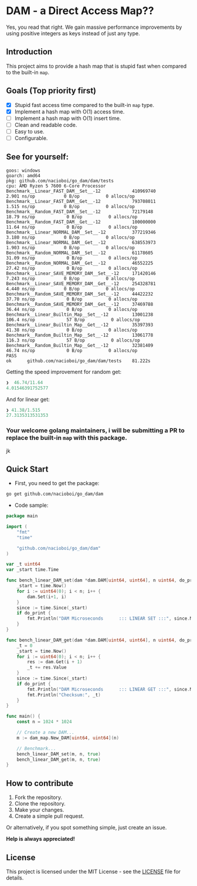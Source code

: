 # DAM - a Direct Access Map??

Yes, you read that right. We gain massive performance improvements by using positive integers as keys instead of just any type.

## Introduction

This project aims to provide a hash map that is stupid fast when compared to the built-in `map`.

## Goals (Top priority first)

- [x] Stupid fast access time compared to the built-in `map` type.
- [x] Implement a hash map with O(1) access time.
- [ ] Implement a hash map with O(1) insert time.
- [ ] Clean and readable code.
- [ ] Easy to use.
- [ ] Configurable.

## See for yourself:

```text
goos: windows
goarch: amd64
pkg: github.com/nacioboi/go_dam/dam/tests
cpu: AMD Ryzen 5 7600 6-Core Processor
Benchmark__Linear_FAST_DAM__Set__-12            410969740                2.901 ns/op           0 B/op          0 allocs/op
Benchmark__Linear_FAST_DAM__Get__-12            793708011                1.515 ns/op           0 B/op          0 allocs/op
Benchmark__Random_FAST_DAM__Set__-12            72179148                18.79 ns/op            0 B/op          0 allocs/op
Benchmark__Random_FAST_DAM__Get__-12            100000000               11.64 ns/op            0 B/op          0 allocs/op
Benchmark__Linear_NORMAL_DAM__Set__-12          377219346                3.180 ns/op           0 B/op          0 allocs/op
Benchmark__Linear_NORMAL_DAM__Get__-12          638553973                1.903 ns/op           0 B/op          0 allocs/op
Benchmark__Random_NORMAL_DAM__Set__-12          61178605                31.09 ns/op            0 B/op          0 allocs/op
Benchmark__Random_NORMAL_DAM__Get__-12          46552225                27.42 ns/op            0 B/op          0 allocs/op
Benchmark__Linear_SAVE_MEMORY_DAM__Set__-12     171420146                7.243 ns/op           0 B/op          0 allocs/op
Benchmark__Linear_SAVE_MEMORY_DAM__Get__-12     254328781                4.440 ns/op           0 B/op          0 allocs/op
Benchmark__Random_SAVE_MEMORY_DAM__Set__-12     44422232                37.70 ns/op            0 B/op          0 allocs/op
Benchmark__Random_SAVE_MEMORY_DAM__Get__-12     37469788                36.44 ns/op            0 B/op          0 allocs/op
Benchmark__Linear_Builtin_Map__Set__-12         13001238               106.4 ns/op            57 B/op          0 allocs/op
Benchmark__Linear_Builtin_Map__Get__-12         35397393                41.38 ns/op            0 B/op          0 allocs/op
Benchmark__Random_Builtin_Map__Set__-12         13061778               116.3 ns/op            57 B/op          0 allocs/op
Benchmark__Random_Builtin_Map__Get__-12         32381409                46.74 ns/op            0 B/op          0 allocs/op
PASS
ok      github.com/nacioboi/go_dam/dam/tests    81.222s
```

Getting the speed improvement for random get:

```powershell
❯  46.74/11.64
4.01546391752577
```

And for linear get:

```powershell
❯ 41.38/1.515
27.3135313531353
````

### Your welcome golang maintainers, i will be submitting a PR to replace the built-in `map` with this package.

jk

## Quick Start

- First, you need to get the package:

```bash
go get github.com/nacioboi/go_dam/dam
```

- Code sample:

```go
package main

import (
	"fmt"
	"time"

	"github.com/nacioboi/go_dam/dam"
)

var _t uint64
var _start time.Time

func bench_linear_DAM_set(dam *dam.DAM[uint64, uint64], n uint64, do_print bool) {
	_start = time.Now()
	for i := uint64(0); i < n; i++ {
		dam.Set(i+1, i)
	}
	since := time.Since(_start)
	if do_print {
		fmt.Println("DAM Microseconds      ::: LINEAR SET :::", since.Microseconds())
	}
}

func bench_linear_DAM_get(dam *dam.DAM[uint64, uint64], n uint64, do_print bool) {
	_t = 0
	_start = time.Now()
	for i := uint64(0); i < n; i++ {
		res := dam.Get(i + 1)
		_t += res.Value
	}
	since := time.Since(_start)
	if do_print {
		fmt.Println("DAM Microseconds      ::: LINEAR GET :::", since.Microseconds())
		fmt.Println("Checksum:", _t)
	}
}

func main() {
	const n = 1024 * 1024

	// Create a new DAM...
	m := dam_map.New_DAM[uint64, uint64](n)

	// Benchmark...
	bench_linear_DAM_set(m, n, true)
	bench_linear_DAM_get(m, n, true)
}
```

## How to contribute

1. Fork the repository.
2. Clone the repository.
3. Make your changes.
4. Create a simple pull request.

Or alternatively, if you spot something simple, just create an issue.

**Help is always appreciated!**

## License

This project is licensed under the MIT License - see the [LICENSE](LICENSE) file for details.
